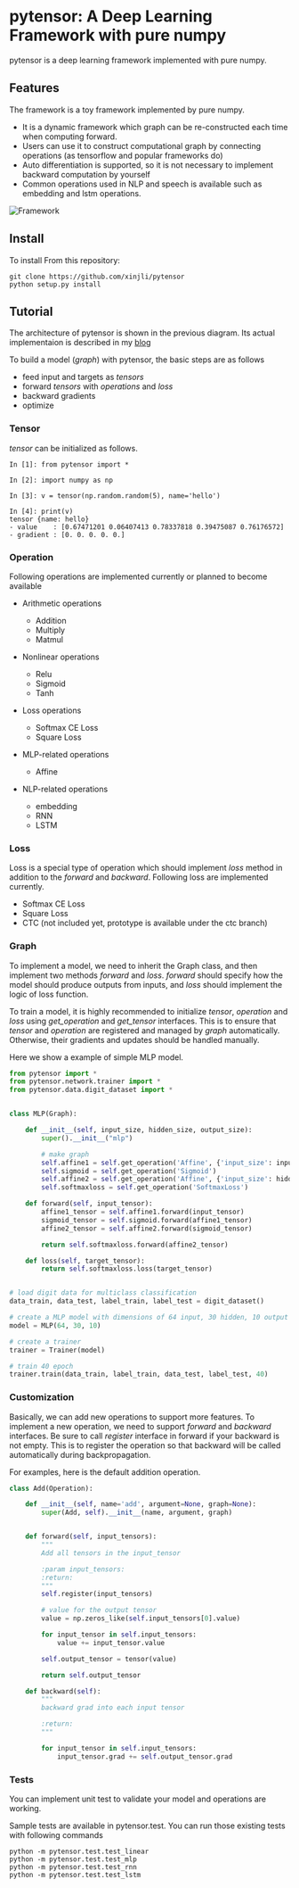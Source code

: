 # pytensor: A Deep Learning Framework with pure numpy

pytensor is a deep learning framework implemented with pure numpy.

## Features

The framework is a toy framework implemented by pure numpy.

* It is a dynamic framework which graph can be re-constructed each time when computing forward.
* Users can use it to construct computational graph by connecting operations (as tensorflow and popular frameworks do)
* Auto differentiation is supported, so it is not necessary to implement backward computation by yourself
* Common operations used in NLP and speech is available such as embedding and lstm operations.  

![Framework](framework.png)

## Install

To install From this repository:

	git clone https://github.com/xinjli/pytensor
	python setup.py install

## Tutorial

The architecture of pytensor is shown in the previous diagram. 
Its actual implementaion is described in my [blog](http://www.xinjianl.com)

To build a model (*graph*) with pytensor, the basic steps are as follows
* feed input and targets as *tensors*
* forward *tensors* with *operations* and *loss*
* backward gradients
* optimize

### Tensor
*tensor* can be initialized as follows.

```
In [1]: from pytensor import *

In [2]: import numpy as np

In [3]: v = tensor(np.random.random(5), name='hello')

In [4]: print(v)
tensor {name: hello}
- value    : [0.67471201 0.06407413 0.78337818 0.39475087 0.76176572]
- gradient : [0. 0. 0. 0. 0.]
```

### Operation

Following operations are implemented currently or planned to become available

* Arithmetic operations
  * Addition
  * Multiply
  * Matmul

* Nonlinear operations
  * Relu
  * Sigmoid
  * Tanh
  
* Loss operations
  * Softmax CE Loss 
  * Square Loss

* MLP-related operations
  * Affine
  
* NLP-related operations
  * embedding
  * RNN
  * LSTM
  
### Loss
Loss is a special type of operation which should implement *loss* method in addition to the *forward* and *backward*.
Following loss are implemented currently.

* Softmax CE Loss 
* Square Loss
* CTC (not included yet, prototype is available under the ctc branch)

### Graph
To implement a model, we need to inherit the Graph class, and then implement two methods *forward* and *loss*.
*forward* should specify how the model should produce outputs from inputs, and *loss* should implement the logic of loss function.

To train a model, it is highly recommended to initialize *tensor*, *operation* and *loss* using *get_operation* and *get_tensor* interfaces.
This is to ensure that *tensor* and *operation* are registered and managed by *graph* automatically.
Otherwise, their gradients and updates should be handled manually.

Here we show a example of simple MLP model.

```python
from pytensor import *
from pytensor.network.trainer import *
from pytensor.data.digit_dataset import *


class MLP(Graph):

    def __init__(self, input_size, hidden_size, output_size):
        super().__init__("mlp")

        # make graph
        self.affine1 = self.get_operation('Affine', {'input_size': input_size, 'hidden_size': hidden_size})
        self.sigmoid = self.get_operation('Sigmoid')
        self.affine2 = self.get_operation('Affine', {'input_size': hidden_size, 'hidden_size': output_size})
        self.softmaxloss = self.get_operation('SoftmaxLoss')

    def forward(self, input_tensor):
        affine1_tensor = self.affine1.forward(input_tensor)
        sigmoid_tensor = self.sigmoid.forward(affine1_tensor)
        affine2_tensor = self.affine2.forward(sigmoid_tensor)

        return self.softmaxloss.forward(affine2_tensor)

    def loss(self, target_tensor):
        return self.softmaxloss.loss(target_tensor)


# load digit data for multiclass classification
data_train, data_test, label_train, label_test = digit_dataset()

# create a MLP model with dimensions of 64 input, 30 hidden, 10 output 
model = MLP(64, 30, 10)

# create a trainer
trainer = Trainer(model)

# train 40 epoch
trainer.train(data_train, label_train, data_test, label_test, 40)
```
  
### Customization

Basically, we can add new operations to support more features. 
To implement a new operation, we need to support *forward* and *backward* interfaces.
Be sure to call *register* interface in forward if your backward is not empty.
This is to register the operation so that backward will be called automatically during backpropagation.

For examples, here is the default addition operation.

```python
class Add(Operation):

    def __init__(self, name='add', argument=None, graph=None):
        super(Add, self).__init__(name, argument, graph)


    def forward(self, input_tensors):
        """
        Add all tensors in the input_tensor

        :param input_tensors:
        :return:
        """
        self.register(input_tensors)

        # value for the output tensor
        value = np.zeros_like(self.input_tensors[0].value)

        for input_tensor in self.input_tensors:
            value += input_tensor.value

        self.output_tensor = tensor(value)

        return self.output_tensor

    def backward(self):
        """
        backward grad into each input tensor

        :return:
        """

        for input_tensor in self.input_tensors:
            input_tensor.grad += self.output_tensor.grad
```

### Tests

You can implement unit test to validate your model and operations are working.

Sample tests are available in pytensor.test. You can run those existing tests with following commands

 
	python -m pytensor.test.test_linear
	python -m pytensor.test.test_mlp
	python -m pytensor.test.test_rnn
	python -m pytensor.test.test_lstm